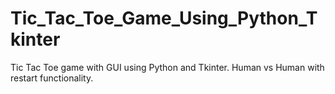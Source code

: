 # Tic_Tac_Toe_Game_Using_Python_Tkinter
Tic Tac Toe game with GUI using Python and Tkinter. Human vs Human with restart functionality.
